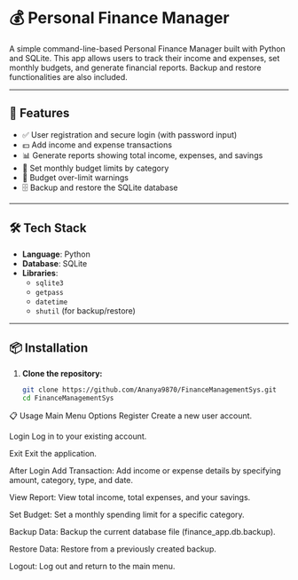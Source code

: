 # 💰 Personal Finance Manager

A simple command-line-based Personal Finance Manager built with Python and SQLite. This app allows users to track their income and expenses, set monthly budgets, and generate financial reports. Backup and restore functionalities are also included.

---

## 🚀 Features

- ✅ User registration and secure login (with password input)
- 💵 Add income and expense transactions
- 📊 Generate reports showing total income, expenses, and savings
- 🎯 Set monthly budget limits by category
- 🚨 Budget over-limit warnings
- 🗄️ Backup and restore the SQLite database

---

## 🛠️ Tech Stack

- **Language**: Python
- **Database**: SQLite
- **Libraries**: 
  - `sqlite3`
  - `getpass`
  - `datetime`
  - `shutil` (for backup/restore)

---

## 📦 Installation

1. **Clone the repository:**

   ```bash
   git clone https://github.com/Ananya9870/FinanceManagementSys.git
   cd FinanceManagementSys


📋 Usage
Main Menu Options
Register
Create a new user account.

Login
Log in to your existing account.

Exit
Exit the application.

After Login
Add Transaction: Add income or expense details by specifying amount, category, type, and date.

View Report: View total income, total expenses, and your savings.

Set Budget: Set a monthly spending limit for a specific category.

Backup Data: Backup the current database file (finance_app.db.backup).

Restore Data: Restore from a previously created backup.

Logout: Log out and return to the main menu.
